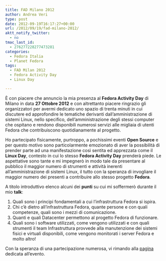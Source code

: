 ```yaml
---
title: FAD Milano 2012
author: Andrea Veri
type: post
date: 2012-09-19T16:17:27+00:00
url: /2012/09/19/fad-milano-2012/
aktt_notify_twitter:
  - no
tmac_last_id:
  - 276277228277473281
categories:
  - Fedora Italia
  - Planet Fedora
tags:
  - FAD Milan 2012
  - Fedora Activity Day
  - Linux Day

---
```

È con piacere che annuncio la mia presenza al **Fedora Activity Day** di Milano in data **27 Ottobre 2012** e con altrettanto piacere ringrazio gli organizzatori per avermi dedicato uno spazio di trenta minuti in cui discutere ed approfondire le tematiche derivanti dall&#8217;amministrazione di sistemi Linux, nello specifico, dell&#8217;amministrazione degli stessi computer che ospitano e rendono disponibili numerosi servizi alle migliaia di utenti Fedora che contribuiscono quotidianamente al progetto.

Ho partecipato fisicamente, purtroppo, a pochissimi eventi **Open Source** e per questo motivo sono particolarmente emozionato di aver la possibilità di prender parte ad una manifestazione così sentita ed apprezzata come il **Linux Day**, contesto in cui lo stesso **Fedora Activity Day** prenderà piede. Le aspettative sono tante e mi impegnerò in modo tale da presentare al pubblico il maggior numero di strumenti e attività inerenti all&#8217;amministrazione di sistemi Linux, il tutto con la speranza di invogliare il maggior numero dei presenti a contribuire allo stesso progetto **Fedora**.

A titolo introduttivo elenco alcuni dei **punti** su cui mi soffermerò durante il mio **talk**:

  1. Quali sono i principi fondamentali a cui l&#8217;infrastruttura Fedora si ispira.
  2. Chi c&#8217;è dietro all&#8217;infrastruttura Fedora, quante persone e con quali competenze, quali sono i mezzi di comunicazione.
  3. Quanti e quali Datacenter permettono al progetto Fedora di funzionare.
  4. Quali sono i software utilizzati, come vengono utilizzati e con quali strumenti il team Infrastruttura provvede alla manutenzione dei sistemi fisici e virtuali disponibili, come vengono monitorati i server Fedora e molto altro!

Con la speranza di una partecipazione numerosa, vi rimando alla <a href="https://fedoraproject.org/wiki/FAD_LinuxDayMi_2012" target="_blank">pagina </a>dedicata all&#8217;evento.
